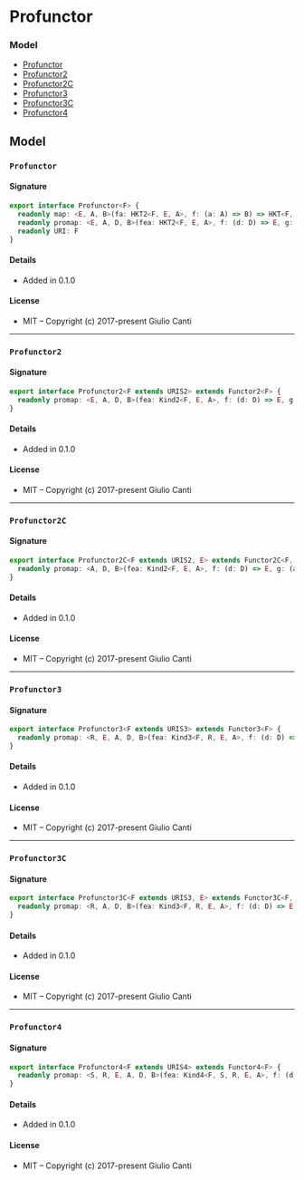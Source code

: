 
# Profunctor







### Model

* [Profunctor](#profunctor)
* [Profunctor2](#profunctor2)
* [Profunctor2C](#profunctor2c)
* [Profunctor3](#profunctor3)
* [Profunctor3C](#profunctor3c)
* [Profunctor4](#profunctor4)

## Model


### `Profunctor`




#### Signature

```typescript
export interface Profunctor<F> {
  readonly map: <E, A, B>(fa: HKT2<F, E, A>, f: (a: A) => B) => HKT<F, B>
  readonly promap: <E, A, D, B>(fea: HKT2<F, E, A>, f: (d: D) => E, g: (a: A) => B) => HKT2<F, D, B>
  readonly URI: F
}
```

#### Details

* Added in 0.1.0


#### License

* MIT – Copyright (c) 2017-present Giulio Canti

---


### `Profunctor2`




#### Signature

```typescript
export interface Profunctor2<F extends URIS2> extends Functor2<F> {
  readonly promap: <E, A, D, B>(fea: Kind2<F, E, A>, f: (d: D) => E, g: (a: A) => B) => Kind2<F, D, B>
}
```

#### Details

* Added in 0.1.0


#### License

* MIT – Copyright (c) 2017-present Giulio Canti

---


### `Profunctor2C`




#### Signature

```typescript
export interface Profunctor2C<F extends URIS2, E> extends Functor2C<F, E> {
  readonly promap: <A, D, B>(fea: Kind2<F, E, A>, f: (d: D) => E, g: (a: A) => B) => Kind2<F, D, B>
}
```

#### Details

* Added in 0.1.0


#### License

* MIT – Copyright (c) 2017-present Giulio Canti

---


### `Profunctor3`




#### Signature

```typescript
export interface Profunctor3<F extends URIS3> extends Functor3<F> {
  readonly promap: <R, E, A, D, B>(fea: Kind3<F, R, E, A>, f: (d: D) => E, g: (a: A) => B) => Kind3<F, R, D, B>
}
```

#### Details

* Added in 0.1.0


#### License

* MIT – Copyright (c) 2017-present Giulio Canti

---


### `Profunctor3C`




#### Signature

```typescript
export interface Profunctor3C<F extends URIS3, E> extends Functor3C<F, E> {
  readonly promap: <R, A, D, B>(fea: Kind3<F, R, E, A>, f: (d: D) => E, g: (a: A) => B) => Kind3<F, R, D, B>
}
```

#### Details

* Added in 0.1.0


#### License

* MIT – Copyright (c) 2017-present Giulio Canti

---


### `Profunctor4`




#### Signature

```typescript
export interface Profunctor4<F extends URIS4> extends Functor4<F> {
  readonly promap: <S, R, E, A, D, B>(fea: Kind4<F, S, R, E, A>, f: (d: D) => E, g: (a: A) => B) => Kind4<F, S, R, D, B>
}
```

#### Details

* Added in 0.1.0


#### License

* MIT – Copyright (c) 2017-present Giulio Canti